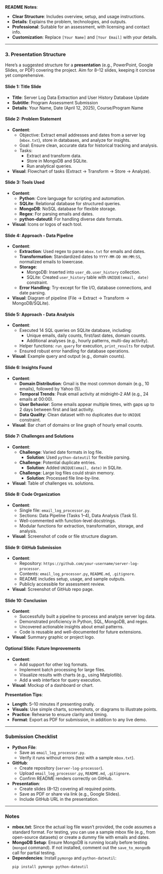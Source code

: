 **README Notes**:
- **Clear Structure**: Includes overview, setup, and usage instructions.
- **Details**: Explains the problem, technologies, and outputs.
- **Professional**: Suitable for an assessment, with licensing and contact info.
- **Customization**: Replace `[Your Name]` and `[Your Email]` with your details.

---

### 3. Presentation Structure

Here’s a suggested structure for a **presentation** (e.g., PowerPoint, Google Slides, or PDF) covering the project. Aim for 8–12 slides, keeping it concise yet comprehensive.

#### Slide 1: Title Slide
- **Title**: Server Log Data Extraction and User History Database Update
- **Subtitle**: Program Assessment Submission
- **Details**: Your Name, Date (April 12, 2025), Course/Program Name

#### Slide 2: Problem Statement
- **Content**:
  - Objective: Extract email addresses and dates from a server log (`mbox.txt`), store in databases, and analyze for insights.
  - Goal: Ensure clean, accurate data for historical tracking and analysis.
  - Tasks:
    - Extract and transform data.
    - Store in MongoDB and SQLite.
    - Run analytical queries.
- **Visual**: Flowchart of tasks (Extract → Transform → Store → Analyze).

#### Slide 3: Tools Used
- **Content**:
  - **Python**: Core language for scripting and automation.
  - **SQLite**: Relational database for structured queries.
  - **MongoDB**: NoSQL database for flexible storage.
  - **Regex**: For parsing emails and dates.
  - **python-dateutil**: For handling diverse date formats.
- **Visual**: Icons or logos of each tool.

#### Slide 4: Approach - Data Pipeline
- **Content**:
  - **Extraction**: Used regex to parse `mbox.txt` for emails and dates.
  - **Transformation**: Standardized dates to `YYYY-MM-DD HH:MM:SS`, normalized emails to lowercase.
  - **Storage**:
    - MongoDB: Inserted into `user_db.user_history` collection.
    - SQLite: Created `user_history` table with `UNIQUE(email, date)` constraint.
  - **Error Handling**: Try-except for file I/O, database connections, and date parsing.
- **Visual**: Diagram of pipeline (File → Extract → Transform → MongoDB/SQLite).

#### Slide 5: Approach - Data Analysis
- **Content**:
  - Executed 14 SQL queries on SQLite database, including:
    - Unique emails, daily counts, first/last dates, domain counts.
    - Additional analyses (e.g., hourly patterns, multi-day activity).
  - Helper functions: `run_query` for execution, `print_results` for output.
  - Ensured robust error handling for database operations.
- **Visual**: Example query and output (e.g., domain counts).

#### Slide 6: Insights Found
- **Content**:
  - **Domain Distribution**: Gmail is the most common domain (e.g., 10 emails), followed by Yahoo (5).
  - **Temporal Trends**: Peak email activity at midnight–2 AM (e.g., 24 emails at 00:00).
  - **User Behavior**: Some emails appear multiple times, with gaps up to 2 days between first and last activity.
  - **Data Quality**: Clean dataset with no duplicates due to `UNIQUE` constraint.
- **Visual**: Bar chart of domains or line graph of hourly email counts.

#### Slide 7: Challenges and Solutions
- **Content**:
  - **Challenge**: Varied date formats in log file.
    - **Solution**: Used `python-dateutil` for flexible parsing.
  - **Challenge**: Potential duplicate entries.
    - **Solution**: Added `UNIQUE(email, date)` in SQLite.
  - **Challenge**: Large log files could strain memory.
    - **Solution**: Processed file line-by-line.
- **Visual**: Table of challenges vs. solutions.

#### Slide 8: Code Organization
- **Content**:
  - Single file: `email_log_processor.py`.
  - Sections: Data Pipeline (Tasks 1–4), Data Analysis (Task 5).
  - Well-commented with function-level docstrings.
  - Modular functions for extraction, transformation, storage, and analysis.
- **Visual**: Screenshot of code or file structure diagram.

#### Slide 9: GitHub Submission
- **Content**:
  - Repository: `https://github.com/your-username/server-log-processor`.
  - Contents: `email_log_processor.py`, `README.md`, `.gitignore`.
  - README includes setup, usage, and sample outputs.
  - Publicly accessible for assessment review.
- **Visual**: Screenshot of GitHub repo page.

#### Slide 10: Conclusion
- **Content**:
  - Successfully built a pipeline to process and analyze server log data.
  - Demonstrated proficiency in Python, SQL, MongoDB, and regex.
  - Uncovered actionable insights about email patterns.
  - Code is reusable and well-documented for future extensions.
- **Visual**: Summary graphic or project logo.

#### Optional Slide: Future Improvements
- **Content**:
  - Add support for other log formats.
  - Implement batch processing for large files.
  - Visualize results with charts (e.g., using Matplotlib).
  - Add a web interface for query execution.
- **Visual**: Mockup of a dashboard or chart.

**Presentation Tips**:
- **Length**: 5–10 minutes if presenting orally.
- **Visuals**: Use simple charts, screenshots, or diagrams to illustrate points.
- **Practice**: Rehearse to ensure clarity and timing.
- **Format**: Export as PDF for submission, in addition to any live demo.

---

### Submission Checklist
- **Python File**:
  - Save as `email_log_processor.py`.
  - Verify it runs without errors (test with a sample `mbox.txt`).
- **GitHub**:
  - Create repository (`server-log-processor`).
  - Upload `email_log_processor.py`, `README.md`, `.gitignore`.
  - Confirm README renders correctly on GitHub.
- **Presentation**:
  - Create slides (8–12) covering all required points.
  - Save as PDF or share via link (e.g., Google Slides).
  - Include GitHub URL in the presentation.

---

### Notes
- **mbox.txt**: Since the actual log file wasn’t provided, the code assumes a standard format. For testing, you can use a sample mbox file (e.g., from open-source datasets) or create a dummy file with emails and dates.
- **MongoDB Setup**: Ensure MongoDB is running locally before testing (`mongod` command). If not installed, comment out the `save_to_mongodb` call for partial testing.
- **Dependencies**: Install `pymongo` and `python-dateutil`:
  ```bash
  pip install pymongo python-dateutil
